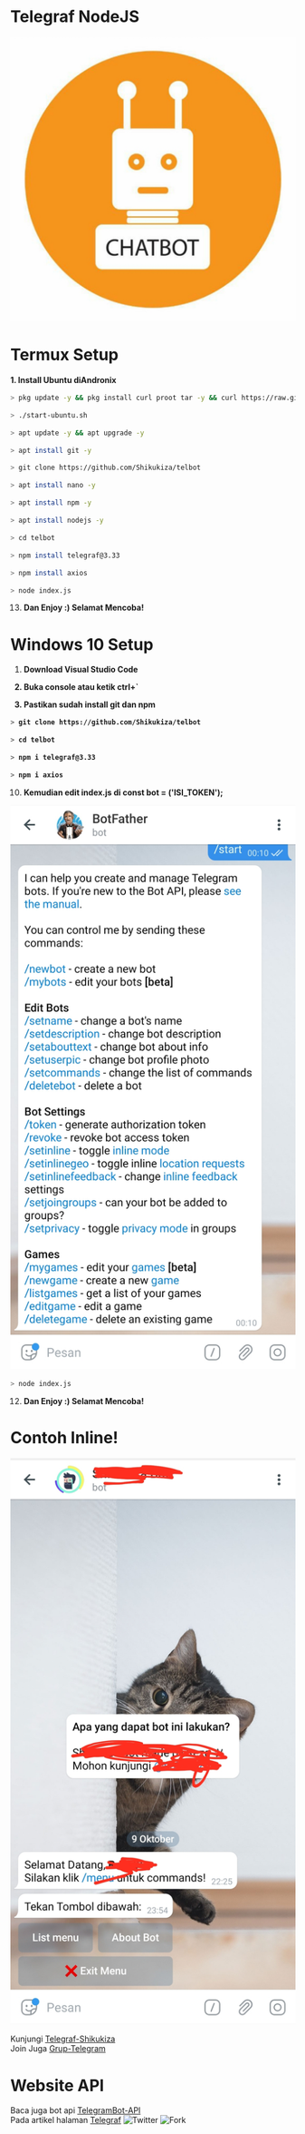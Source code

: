 # Telegraf NodeJS

![screenshot](Screenshot_20201009-220816_WhatsApp.jpg)

# Termux Setup
<b>1. Install Ubuntu diAndronix</b>
```bash
> pkg update -y && pkg install curl proot tar -y && curl https://raw.githubusercontent.com/AndronixApp/AndronixOrigin/master/Installer/Ubuntu/ubuntu.sh | bash
```
```bash
> ./start-ubuntu.sh
```
```bash
> apt update -y && apt upgrade -y
```
```bash
> apt install git -y
```
```bash
> git clone https://github.com/Shikukiza/telbot
```
```bash
> apt install nano -y
```
```bash
> apt install npm -y
```
```bash
> apt install nodejs -y
```
```bash
> cd telbot
```
```bash
> npm install telegraf@3.33
```
```bash
> npm install axios
```
```bash
> node index.js
```

13. <b>Dan Enjoy :) Selamat Mencoba!</b>

# Windows 10 Setup

1. <b>Download Visual Studio Code<b>

2. <b>Buka console atau ketik ctrl+`</b>

3. <b>Pastikan sudah install git dan npm</b>
```bash
> git clone https://github.com/Shikukiza/telbot
```
```bash
> cd telbot
```
```bash
> npm i telegraf@3.33
```
```bash
> npm i axios
```

10. </b>Kemudian edit index.js di const bot = ('ISI_TOKEN');</b>

![screenshot](Screenshot_20201010-001025_Telegram.jpg)
```bash
> node index.js
```

12. <b>Dan Enjoy :) Selamat Mencoba!</b>

# Contoh Inline!

![screenshot](Screenshot_20201009-235539_Telegram.jpg)

Kunjungi <a href="https://github.com/Shikukiza/telegraf_bot">Telegraf-Shikukiza</a>
<br/>
Join Juga <a href="https://t.me/shikukiza_nodejs">Grup-Telegram</a>

# Website API
Baca juga bot api <a href="https://core.telegram.org/bots/api">TelegramBot-API</a>
<br>
Pada artikel halaman <a href="https://telegraf.js.org/#/">Telegraf</a>
![Twitter](https://img.shields.io/twitter/follow/shikukiza?style=flat-square)
![Fork](https://img.shields.io/github/forks/shikukiza/telbot?style=flat-square)
